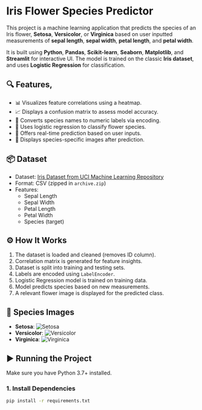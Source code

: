# Iris Flower Species Predictor 

This project is a machine learning application that predicts the species of an Iris flower, **Setosa**, **Versicolor**, or **Virginica** based on user inputted measurements of **sepal length**, **sepal width**, **petal length**, and **petal width**.

It is built using **Python**, **Pandas**, **Scikit-learn**, **Seaborn**, **Matplotlib**, and **Streamlit** for interactive UI. The model is trained on the classic **Iris dataset**, and uses **Logistic Regression** for classification.

## 🔍 Features,

- 📊 Visualizes feature correlations using a heatmap.
- 📈 Displays a confusion matrix to assess model accuracy.
- 🔁 Converts species names to numeric labels via encoding.
- 🧠 Uses logistic regression to classify flower species.
- 🎯 Offers real-time prediction based on user inputs.
- 🌼 Displays species-specific images after prediction.

## 📦 Dataset

- Dataset: [Iris Dataset from UCI Machine Learning Repository](https://archive.ics.uci.edu/ml/datasets/iris)
- Format: CSV (zipped in `archive.zip`)
- Features:
  - Sepal Length
  - Sepal Width
  - Petal Length
  - Petal Width
  - Species (target)

## ⚙️ How It Works

1. The dataset is loaded and cleaned (removes ID column).
2. Correlation matrix is generated for feature insights.
3. Dataset is split into training and testing sets.
4. Labels are encoded using `LabelEncoder`.
5. Logistic Regression model is trained on training data.
6. Model predicts species based on new measurements.
7. A relevant flower image is displayed for the predicted class.

## 📸 Species Images

- **Setosa**: ![Setosa](https://upload.wikimedia.org/wikipedia/commons/a/a7/Irissetosa1.jpg)
- **Versicolor**: ![Versicolor](https://upload.wikimedia.org/wikipedia/commons/4/41/Iris_versicolor_3.jpg)
- **Virginica**: ![Virginica](https://upload.wikimedia.org/wikipedia/commons/9/9f/Iris_virginica.jpg)

## ▶️ Running the Project

Make sure you have Python 3.7+ installed.

### 1. Install Dependencies

```bash
pip install -r requirements.txt

